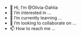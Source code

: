 - 👋 Hi, I’m @Olivia-Dahlia
- 👀 I’m interested in ...
- 🌱 I’m currently learning ...
- 💞️ I’m looking to collaborate on ...
- 📫 How to reach me ...

<!---
Olivia-Dahlia/Olivia-Dahlia is a ✨ special ✨ repository because its `README.md` (this file) appears on your GitHub profile.
You can click the Preview link to take a look at your changes.
--->
